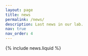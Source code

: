 ```yaml
---
layout: page
title: news
permalink: /news/
description: Last news in our lab.
nav: true
nav_order: 4
---
```


{% include news.liquid %}
